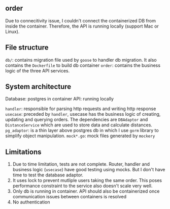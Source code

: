 order
--
Due to connecitivity issue, I couldn't connect the containerized DB from inside the container. Therefore, the API is running locally (support Mac or Linux).

## File structure
`db/`: contains migration file used by `goose` to handler db migration. It also contains the `Dockerfile` to build db container
`order`: contains the business logic of the three API services.

## System architecture
Database: postgres in container
API: running locally

`handler`: responsible for parsing http requests and writing http response
`usecase`: preceded by `handler`, usecase has the business logic of creating, updating and querying orders. The dependencies are `DBAdaptor` and `DistanceService` which are used to store data and calculate distances.
`pg_adaptor`: is a thin layer above postgres db in which I use `gorm` library to simplify object manipulation.
`mock*.go`: mock files generated by `mockery`

## Limitations
1. Due to time limitation, tests are not complete. Router, handler and business logic (`usecase`) have good testing using mocks. But I don't have time to test the database adaptor.
2. It uses lock to prevent mutliple users taking the same order. This poses performance constraint to the service also doesn't scale very well.
3. Only db is running in container. API should also be containerized once communication issues between containers is resolved
4. No authentication

